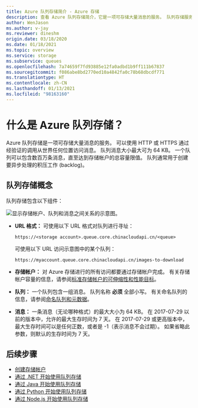 ```yaml
---
title: Azure 队列存储简介 - Azure 存储
description: 查看 Azure 队列存储简介，它是一项可存储大量消息的服务。 队列存储服务包括 URL 格式、存储帐户、队列和消息。
author: WenJason
ms.author: v-jay
ms.reviewer: dineshm
origin.date: 03/18/2020
ms.date: 01/18/2021
ms.topic: overview
ms.service: storage
ms.subservice: queues
ms.openlocfilehash: 7a74659f7fd93885e12fa0adbd1b9ff111b67837
ms.sourcegitcommit: f086abe8bd2770ed10a4842fa0c78b68dbcdf771
ms.translationtype: HT
ms.contentlocale: zh-CN
ms.lasthandoff: 01/13/2021
ms.locfileid: "98163160"
---
```

# <a name="what-is-azure-queue-storage"></a>什么是 Azure 队列存储？

Azure 队列存储是一项可存储大量消息的服务。 可以使用 HTTP 或 HTTPS 通过经验证的调用从世界任何位置访问消息。 队列消息大小最大可为 64 KB。 一个队列可以包含数百万条消息，直至达到存储帐户的总容量限值。 队列通常用于创建要异步处理的积压工作 (backlog)。

## <a name="queue-storage-concepts"></a>队列存储概念

队列存储包含以下组件：

![显示存储帐户、队列和消息之间关系的示意图。](./media/storage-queues-introduction/queue1.png)

- **URL 格式：** 可使用以下 URL 格式对队列进行寻址：

  `https://<storage account>.queue.core.chinacloudapi.cn/<queue>`

  可使用以下 URL 访问示意图中的某个队列：

  `https://myaccount.queue.core.chinacloudapi.cn/images-to-download`

- **存储帐户：** 对 Azure 存储进行的所有访问都要通过存储帐户完成。 有关存储帐户容量的信息，请参阅[标准存储帐户的可伸缩性和性能目标](../common/scalability-targets-standard-account.md?toc=%2fstorage%2fqueues%2ftoc.json)。

- **队列：** 一个队列包含一组消息。 队列名称 **必须** 全部小写。 有关命名队列的信息，请参阅[命名队列和元数据](https://docs.microsoft.com/rest/api/storageservices/naming-queues-and-metadata)。

- **消息：** 一条消息（无论哪种格式）的最大大小为 64 KB。 在 2017-07-29 以前的版本中，允许的最大生存时间为 7 天。 在 2017-07-29 或更高版本中，最大生存时间可以是任何正数，或者是 -1（表示消息不会过期）。 如果省略此参数，则默认的生存时间为 7 天。

## <a name="next-steps"></a>后续步骤

- [创建存储帐户](../common/storage-account-create.md?toc=%2fstorage%2fqueues%2ftoc.json)
- [通过 .NET 开始使用队列存储](storage-dotnet-how-to-use-queues.md)
- [通过 Java 开始使用队列存储](storage-java-how-to-use-queue-storage.md)
- [通过 Python 开始使用队列存储](storage-python-how-to-use-queue-storage.md)
- [通过 Node.js 开始使用队列存储](storage-nodejs-how-to-use-queues.md)
